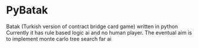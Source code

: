 # PyBatak
Batak (Turkish version of contract bridge card game) written in python 
Currently it has rule based logic ai and no human player.
The eventual aim is to implement monte carlo tree search far ai
